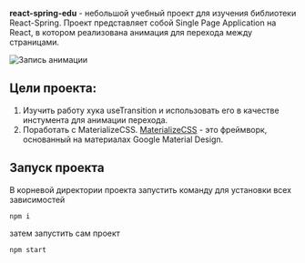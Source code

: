 **react-spring-edu** - небольшой учебный проект для изучения библиотеки React-Spring. Проект представляет собой Single Page Application на React, в котором реализована анимация для перехода между страницами.

![Запись анимации](https://github.com/Listag/react-spring-edu/blob/main/public/%D0%97%D0%B0%D0%BF%D0%B8%D1%81%D1%8C-%D1%8D%D0%BA%D1%80%D0%B0%D0%BD%D0%B0.gif)

## Цели проекта:

1. Изучить работу хука useTransition и использовать его в качестве инстумента для анимации перехода.
2. Поработать с MaterializeCSS. [MaterializeCSS](https://materializecss.com/) - это фреймворк, основанный на материалах Google Material Design.

## Запуск проекта

В корневой директории проекта запустить команду для установки всех зависимостей

```
npm i
```

затем запустить сам проект 

```
npm start
```
